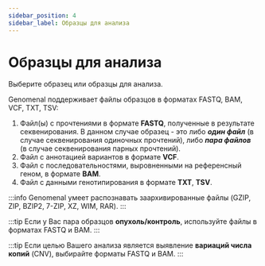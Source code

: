 ```yaml
---
sidebar_position: 4
sidebar_label: Образцы для анализа
---
```


# Образцы для анализа

Выберите образец или образцы для анализа.

Genomenal поддерживает файлы образцов в форматах FASTQ, BAM, VCF, TXT, TSV:
1. Файл(ы) с прочтениями в формате **FASTQ**, полученные в результате секвенирования. В данном случае образец - это либо ***один файл*** (в случае секвенирования одиночных прочтений), либо ***пара файлов*** (в случае секвенирования парных прочтений).
2. Файл с аннотацией вариантов в формате **VCF**.
3. Файл с последовательностями, выровненными на референсный геном, в формате **BAM**.
4. Файл с данными генотипирования в формате **TXT**, **TSV**.

:::info
Genomenal умеет распознавать заархивированные файлы (GZIP, ZIP, BZIP2, 7-ZIP, XZ, WIM, RAR).
:::

:::tip
Если у Вас пара образцов **опухоль/контроль**, используйте файлы в форматах FASTQ и BAM.
:::

:::tip
Если целью Вашего анализа является выявление **вариаций числа копий** (CNV), выбирайте форматы FASTQ и BAM.
:::
